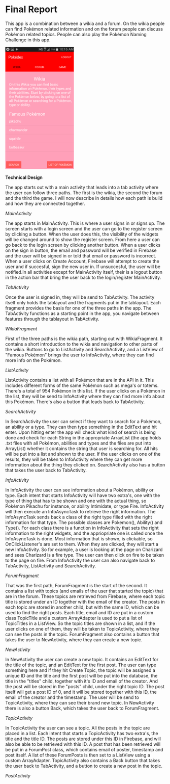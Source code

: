 # Final Report

This app is a combination between a wikia and a forum. On the wikia people can find Pokémon related information and on the forum 
people can discuss Pokémon related topics. People can also play the Pokémon Naming Challenge in this app.

<img src="https://github.com/nathhje/programmeerproject/blob/master/doc/wikia.png" width="216" height="384"/>

**Technical Design**

The app starts out with a main activity that leads into a tab activity where the user can follow three paths. The first is the 
wikia, the second the forum and the third the game. I will now describe in details how each path is build and how they are connected
together.

*MainActivity*

The app starts in MainActivity. This is where a user signs in or signs up. The screen starts with a login screen and the user can 
go to the register screen by clicking a button. When the user does this, the visibility of the widgets will be changed around to 
show the register screen. From here a user can go back to the login screen by clicking another button. When a user clicks on 
the sign in button, the email and password will be verified in Firebase and the user will be signed in or told that email or
password is incorrect. When a user clicks on Create Account, Firebase will attempt to create the user and if succesful, sign the 
new user in. If unsuccesful, the user will be notified.In all activities except for MainActivity itself, their is a logout button
in the action bar that bring the user back to the login/register MainActivity.

*TabActivity*

Once the user is signed in, they will be send to TabActivity. The activity itself only holds the tablayout and the fragments put in 
the tablayout. Each fragment provides the basis for one of the three paths in the app. The TabActivity functions as a starting 
point in the app, you navigate between features through the tablayout in TabActivity.

*WikiaFragment*

First of the three paths is the wikia path, starting out with WikiaFragment. It contains a short introduction to the wikia and 
navigation to other parts of the wikia. Buttons to go to ListActivity and SearchActivity, and a ListView of "Famous Pokémon" brings
the user to InfoActivity, where they can find more info on the Pokémon.

*ListActivity*

ListActivity contains a list with all Pokémon that are in the API in it. This includes different forms of the same Pokémon such as 
mega's or totems. There's a total of 954 Pokémon in this list. If the user clicks on a Pokémon in the list, they will be send to 
InfoActivity where they can find more info about this Pokémon. There's also a button that leads back to TabActivity.

*SearchActivity*

In SearchActivity the user can select if they want to search for a Pokémon, an ability or a type. They can then type something in
the EditText and hit enter. Upon hitting enter the app will check what kind of search is being done and check for each String in 
the appropriate ArrayList (the app holds .txt files with all Pokémon, abilities and types and the files are put into ArrayList) 
whether it contains the string that user is searching for. All hits will be put into a list and shown to the user. If the user
clicks on one of the results, they will be taken to InfoActivity where they can get more information about the thing they clicked
on. SearchActivity also has a button that takes the user back to TabActivity.

*InfoActivity*

In InfoActivity the user can see information about a Pokémon, ability or type. Each intent that starts InfoActivity will have
two extra's, one with the type of thing that has to be shown and one with the actual thing, so Pokémon Pikachu for instance, or
ability Intimidate, or type Fire. InfoActivity will then execute an InfoAsyncTask to retrieve the right information. The 
InfoAsyncTask sends back a class of the right type filled with the right information for that type. The possible classes are
Pokemon(), Ability() and Type(). For each class there is a function in InfoActivity that sets the right information to the right
widgets, and the appriopriate one is called once the InfoAsyncTask is done. Most information that is shown, is clickable, so 
OnClickListener's are set to them. When they are clicked, they will start a new InfoActivity. So for example, a user is looking
at the page on Charizard and sees Charizard is a fire type. The user can then click on fire to be taken to the page on fire. From
InfoActivity the user can also navigate back to TabActivity, ListActivity and SearchActivity.

*ForumFragment*

That was the first path, ForumFragment is the start of the second. It contains a list with topics (and emails of the user that
started the topic) that are in the forum. These topics are retrieved from Firebase, where each topic title is stored under an ID
together with the email of the creator. The posts in each topic are stored in another child, but with the same ID, which can be
used to find the right posts. Each title, email and ID are put in a custom class TopicTitle and a custom ArrayAdapter is used to
put a list of TopicTitles in a ListView. So the topic titles are shown in a list, and if the user clicks on one of them, 
they will be taken to TopicActivity, where they can see the posts in the topic. ForumFragment also contains a button that takes 
the user to NewActivity, where they can create a new topic.

*NewActivity*

In NewActivity the user can create a new topic. It contains an EditText for the title of the topic, and an EditText for the first
post. The user can type something here and if they hit Create Topic, the topic will be assigned a unique ID and the title and the
first post will be put into the database, the title in the "titles" child, together with it's ID and email of the creator. And 
the post will be stored in the "posts" child, under the right topic ID. The post itself will get a post ID of 0, and it will be
stored together with this ID, the email of the creator and the timestamp. The user will be send to TopicActivity, where they can
see their brand new topic. In NewActivity there is also a button Back, which takes the user back to ForumFragment.

*TopicActivity*

In TopicActivity the user can see a topic. All the posts in the topic are placed in a list. Each intent that starts a TopicActivity
has two extra's, the title and the title ID. The posts are stored under this ID in Firebase, and will also be able to be retrieved
with this ID. A post that has been retrieved will be put in a ForumPost class, which contains email of poster, timestamp and post
itself. A list of these ForumPosts is then set to a ListView using a custom ArrayAdapter. TopicActivity also contains a Back button
that takes the user back to TabActivity, and a button to create a new post in the topic.

*PostActivity*




